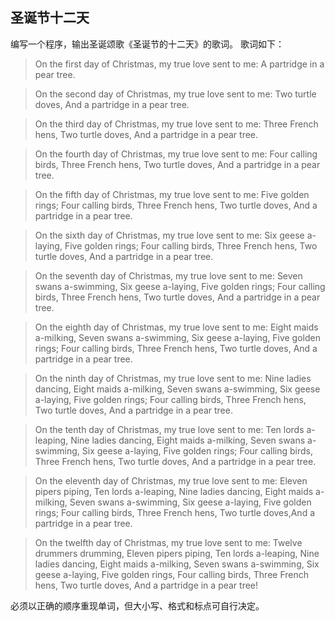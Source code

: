 ## 圣诞节十二天

编写一个程序，输出圣诞颂歌《圣诞节的十二天》的歌词。 歌词如下：

> On the first day of Christmas, my true love sent to me: A partridge in a pear tree.

> On the second day of Christmas, my true love sent to me: Two turtle doves, And a partridge in a pear tree.

> On the third day of Christmas, my true love sent to me: Three French hens, Two turtle doves, And a partridge in a pear tree.

> On the fourth day of Christmas, my true love sent to me: Four calling birds, Three French hens, Two turtle doves, And a partridge in a pear tree.

> On the fifth day of Christmas, my true love sent to me: Five golden rings; Four calling birds, Three French hens, Two turtle doves, And a partridge in a pear tree.

> On the sixth day of Christmas, my true love sent to me: Six geese a-laying, Five golden rings; Four calling birds, Three French hens, Two turtle doves, And a partridge in a pear tree.

> On the seventh day of Christmas, my true love sent to me: Seven swans a-swimming, Six geese a-laying, Five golden rings; Four calling birds, Three French hens, Two turtle doves, And a partridge in a pear tree.

> On the eighth day of Christmas, my true love sent to me: Eight maids a-milking, Seven swans a-swimming, Six geese a-laying, Five golden rings; Four calling birds, Three French hens, Two turtle doves, And a partridge in a pear tree.

> On the ninth day of Christmas, my true love sent to me: Nine ladies dancing, Eight maids a-milking, Seven swans a-swimming, Six geese a-laying, Five golden rings; Four calling birds, Three French hens, Two turtle doves, And a partridge in a pear tree.

> On the tenth day of Christmas, my true love sent to me: Ten lords a-leaping, Nine ladies dancing, Eight maids a-milking, Seven swans a-swimming, Six geese a-laying, Five golden rings; Four calling birds, Three French hens, Two turtle doves, And a partridge in a pear tree.

> On the eleventh day of Christmas, my true love sent to me: Eleven pipers piping, Ten lords a-leaping, Nine ladies dancing, Eight maids a-milking, Seven swans a-swimming, Six geese a-laying, Five golden rings; Four calling birds, Three French hens, Two turtle doves,And a partridge in a pear tree.

> On the twelfth day of Christmas, my true love sent to me: Twelve drummers drumming, Eleven pipers piping, Ten lords a-leaping, Nine ladies dancing, Eight maids a-milking, Seven swans a-swimming, Six geese a-laying, Five golden rings, Four calling birds, Three French hens, Two turtle doves, And a partridge in a pear tree!



必须以正确的顺序重现单词，但大小写、格式和标点可自行决定。
